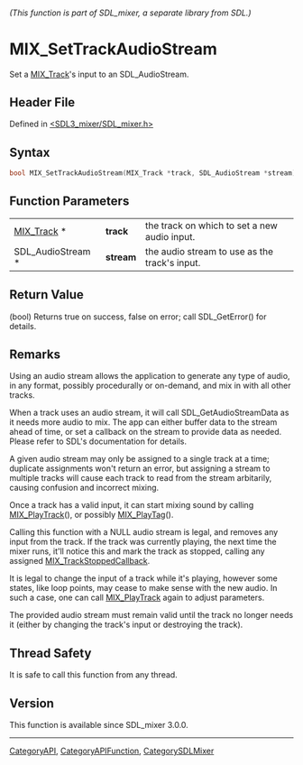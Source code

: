 ###### (This function is part of SDL_mixer, a separate library from SDL.)
# MIX_SetTrackAudioStream

Set a [MIX_Track](MIX_Track)'s input to an SDL_AudioStream.

## Header File

Defined in [<SDL3_mixer/SDL_mixer.h>](https://github.com/libsdl-org/SDL_mixer/blob/main/include/SDL3_mixer/SDL_mixer.h)

## Syntax

```c
bool MIX_SetTrackAudioStream(MIX_Track *track, SDL_AudioStream *stream);
```

## Function Parameters

|                          |            |                                               |
| ------------------------ | ---------- | --------------------------------------------- |
| [MIX_Track](MIX_Track) * | **track**  | the track on which to set a new audio input.  |
| SDL_AudioStream *        | **stream** | the audio stream to use as the track's input. |

## Return Value

(bool) Returns true on success, false on error; call SDL_GetError() for
details.

## Remarks

Using an audio stream allows the application to generate any type of audio,
in any format, possibly procedurally or on-demand, and mix in with all
other tracks.

When a track uses an audio stream, it will call SDL_GetAudioStreamData as
it needs more audio to mix. The app can either buffer data to the stream
ahead of time, or set a callback on the stream to provide data as needed.
Please refer to SDL's documentation for details.

A given audio stream may only be assigned to a single track at a time;
duplicate assignments won't return an error, but assigning a stream to
multiple tracks will cause each track to read from the stream arbitarily,
causing confusion and incorrect mixing.

Once a track has a valid input, it can start mixing sound by calling
[MIX_PlayTrack](MIX_PlayTrack)(), or possibly [MIX_PlayTag](MIX_PlayTag)().

Calling this function with a NULL audio stream is legal, and removes any
input from the track. If the track was currently playing, the next time the
mixer runs, it'll notice this and mark the track as stopped, calling any
assigned [MIX_TrackStoppedCallback](MIX_TrackStoppedCallback).

It is legal to change the input of a track while it's playing, however some
states, like loop points, may cease to make sense with the new audio. In
such a case, one can call [MIX_PlayTrack](MIX_PlayTrack) again to adjust
parameters.

The provided audio stream must remain valid until the track no longer needs
it (either by changing the track's input or destroying the track).

## Thread Safety

It is safe to call this function from any thread.

## Version

This function is available since SDL_mixer 3.0.0.

----
[CategoryAPI](CategoryAPI), [CategoryAPIFunction](CategoryAPIFunction), [CategorySDLMixer](CategorySDLMixer)

